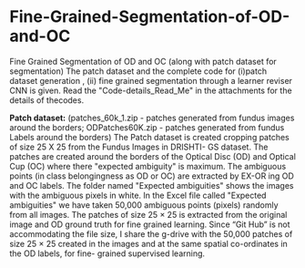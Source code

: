 # Fine-Grained-Segmentation-of-OD-and-OC
Fine Grained Segmentation of OD and OC  (along with patch dataset for segmentation)
The patch dataset and the complete code for (i)patch dataset generation  , (ii) fine grained segmentation through a learner reviser CNN is given.
Read the "Code-details_Read_Me" in the attachments for the details of thecodes. 

**Patch dataset:**  (patches_60k_1.zip - patches generated from fundus images around the borders; ODPatches60K.zip - patches generated from fundus Labels around the borders)
The Patch dataset is created cropping patches of size 25 Χ 25 from the Fundus Images in DRISHTI- GS dataset. The patches are created around the borders of the Optical Disc (OD) and Optical Cup (OC) where there "expected ambiguity" is maximum. The ambiguous points (in class belongingness as OD or OC) are extracted by EX-OR ing OD and OC labels. The folder named "Expected ambiguities" shows the images with the ambiguous pixels in white. In the Excel file called "Expected ambiguities" we have taken 50,000 ambiguous points (pixels) randomly from all images. The patches of size 25 × 25 is extracted from the original image and OD ground truth for fine grained learning.
Since “Git Hub” is not accommodating the file size, I share the g-drive with the 50,000 patches of size 25 × 25 created in the images and at the same spatial co-ordinates in the OD labels, for fine- grained supervised learning.
